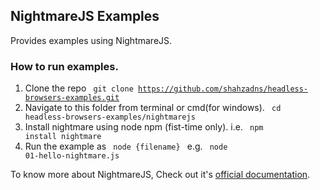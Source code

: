 ## NightmareJS Examples
Provides examples using NightmareJS.

### How to run examples.
1. Clone the repo <code> git clone https://github.com/shahzadns/headless-browsers-examples.git </code>
2. Navigate to this folder from terminal or cmd(for windows). <code> cd headless-browsers-examples/nightmarejs </code>
3. Install nightmare using node npm (fist-time only). i.e. <code> npm install nightmare </code>
4. Run the example as <code> node  {filename} </code> e.g. <code> node  01-hello-nightmare.js </code> 


To know more about NightmareJS, Check out it's [official documentation](https://github.com/segmentio/nightmare). 